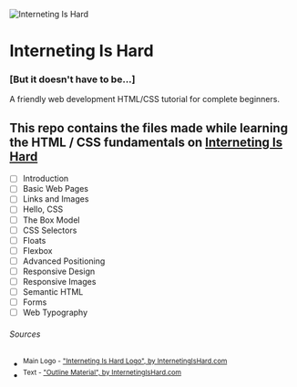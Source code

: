 ![Interneting Is Hard](https://www.internetingishard.com/img/interneting-is-hard-logo-97b225.svg)
# Interneting Is Hard 
### [But it doesn't have to be...]
A friendly web development HTML/CSS tutorial for complete beginners.

## This repo contains the files made while learning the HTML / CSS fundamentals on [Interneting Is Hard](https://internetingishard.com)
- [ ] Introduction
- [ ] Basic Web Pages
- [ ] Links and Images
- [ ] Hello, CSS
- [ ] The Box Model
- [ ] CSS Selectors
- [ ] Floats
- [ ] Flexbox
- [ ] Advanced Positioning
- [ ] Responsive Design
- [ ] Responsive Images
- [ ] Semantic HTML
- [ ] Forms
- [ ] Web Typography

###### Sources
- <sup>Main Logo - ["Interneting Is Hard Logo", by InternetingIsHard.com](https://www.internetingishard.com)</sup>
- <sup>Text - ["Outline Material", by InternetingIsHard.com](https://www.internetingishard.com)</sup>